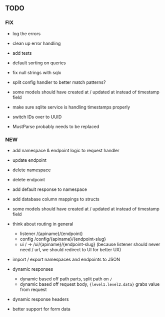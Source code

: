 ## TODO

### FIX

- log the errors
- clean up error handling
- add tests


- default sorting on queries
- fix null strings with sqlx
- split config handler to better match patterns?
- some models should have created at / updated at instead of timestamp field
- make sure sqlite service is handling timestamps properly
- switch IDs over to UUID
- MustParse probably needs to be replaced

### NEW

- add namespace & endpoint logic to request handler
- update endpoint
- delete namespace
- delete endpoint
- add default response to namespace
- add database column mappings to structs
- some models should have created at / updated at instead of timestamp field

- think about routing in general
    - listener /{apiname}/{endpoint}
    - config /config/{apiname}/{endpoint-slug}
    - ui / -> /ui/{apiname}/{endpoint-slug} (because listener should never need / url, we should redirect to UI for better UX)

 - import / export namespaces and endpoints to JSON

 - dynamic responses
   - dynamic based off path parts, split path on `/`
   - dynamic based off request body, `{level1.level2.data}` grabs value from request

 - dynamic response headers
 - better support for form data